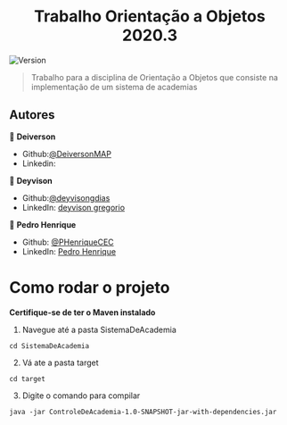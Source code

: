 <h1 align="center">Trabalho Orientação a Objetos 2020.3</h1>
<p>
  <img alt="Version" src="https://img.shields.io/badge/version-0.1.0-blue.svg?cacheSeconds=2592000" />
</p>

> Trabalho para a disciplina de Orientação a Objetos que consiste na implementação de um sistema de academias


## Autores

👤 **Deiverson**

* Github:[@DeiversonMAP](https://github.com/DeiversonMAP) 
* Linkedin: 


👤 **Deyvison**

* Github:[@deyvisongdias](https://github.com/deyvisongdias)
* LinkedIn: [deyvison gregorio](https://www.linkedin.com/in/deyvison-gregorio-435301207/)

👤 **Pedro Henrique**

* Github: [@PHenriqueCEC](https://github.com/PHenriqueCEC)
* LinkedIn: [Pedro Henrique](https://www.linkedin.com/in/pedro-henrique-77baa01a9/)



# Como rodar o projeto
**Certifique-se de ter o Maven instalado**

1. Navegue até a pasta SistemaDeAcademia
```
cd SistemaDeAcademia
```

2. Vá ate a pasta target
```
cd target
```

3. Digite o comando para compilar
```
java -jar ControleDeAcademia-1.0-SNAPSHOT-jar-with-dependencies.jar
```